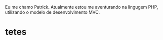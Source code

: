 Eu me chamo Patrick. Atualmente estou me aventurando na lingugem PHP, utilizando o modelo de desenvolvimento MVC.
# tetes
